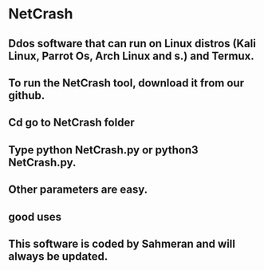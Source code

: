 # NetCrash
## Ddos software that can run on Linux distros (Kali Linux, Parrot Os, Arch Linux and s.) and Termux.

## To run the NetCrash tool, download it from our github.

## Cd go to NetCrash folder

## Type python NetCrash.py or python3 NetCrash.py.

 ## Other parameters are easy.

## good uses

## This software is coded by Sahmeran and will always be updated.
